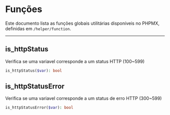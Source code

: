# Funções

Este documento lista as funções globais utilitárias disponíveis no PHPMX, definidas em `/helper/function`.

---

## is_httpStatus

Verifica se uma variavel corresponde a um status HTTP (100~599)

```php
is_httpStatus($var): bool
```

## is_httpStatusError

Verifica se uma variavel corresponde a um status de erro HTTP (300~599)

```php
is_httpStatusError($var): bool
```
